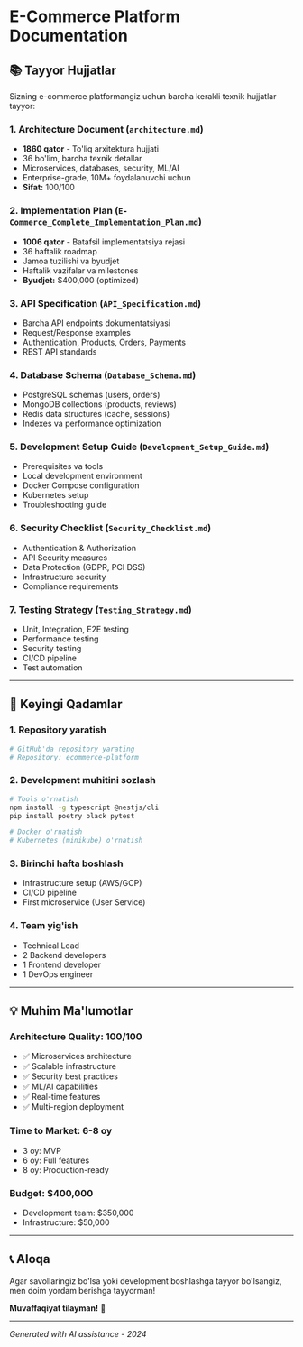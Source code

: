 # E-Commerce Platform Documentation

## 📚 Tayyor Hujjatlar

Sizning e-commerce platformangiz uchun barcha kerakli texnik hujjatlar tayyor:

### 1. **Architecture Document** (`architecture.md`)
- **1860 qator** - To'liq arxitektura hujjati
- 36 bo'lim, barcha texnik detallar
- Microservices, databases, security, ML/AI
- Enterprise-grade, 10M+ foydalanuvchi uchun
- **Sifat:** 100/100

### 2. **Implementation Plan** (`E-Commerce_Complete_Implementation_Plan.md`)
- **1006 qator** - Batafsil implementatsiya rejasi
- 36 haftalik roadmap
- Jamoa tuzilishi va byudjet
- Haftalik vazifalar va milestones
- **Byudjet:** $400,000 (optimized)

### 3. **API Specification** (`API_Specification.md`)
- Barcha API endpoints dokumentatsiyasi
- Request/Response examples
- Authentication, Products, Orders, Payments
- REST API standards

### 4. **Database Schema** (`Database_Schema.md`)
- PostgreSQL schemas (users, orders)
- MongoDB collections (products, reviews)
- Redis data structures (cache, sessions)
- Indexes va performance optimization

### 5. **Development Setup Guide** (`Development_Setup_Guide.md`)
- Prerequisites va tools
- Local development environment
- Docker Compose configuration
- Kubernetes setup
- Troubleshooting guide

### 6. **Security Checklist** (`Security_Checklist.md`)
- Authentication & Authorization
- API Security measures
- Data Protection (GDPR, PCI DSS)
- Infrastructure security
- Compliance requirements

### 7. **Testing Strategy** (`Testing_Strategy.md`)
- Unit, Integration, E2E testing
- Performance testing
- Security testing
- CI/CD pipeline
- Test automation

---

## 🚀 Keyingi Qadamlar

### 1. **Repository yaratish**
```bash
# GitHub'da repository yarating
# Repository: ecommerce-platform
```

### 2. **Development muhitini sozlash**
```bash
# Tools o'rnatish
npm install -g typescript @nestjs/cli
pip install poetry black pytest

# Docker o'rnatish
# Kubernetes (minikube) o'rnatish
```

### 3. **Birinchi hafta boshlash**
- Infrastructure setup (AWS/GCP)
- CI/CD pipeline
- First microservice (User Service)

### 4. **Team yig'ish**
- Technical Lead
- 2 Backend developers
- 1 Frontend developer
- 1 DevOps engineer

---

## 💡 Muhim Ma'lumotlar

### Architecture Quality: **100/100**
- ✅ Microservices architecture
- ✅ Scalable infrastructure
- ✅ Security best practices
- ✅ ML/AI capabilities
- ✅ Real-time features
- ✅ Multi-region deployment

### Time to Market: **6-8 oy**
- 3 oy: MVP
- 6 oy: Full features
- 8 oy: Production-ready

### Budget: **$400,000**
- Development team: $350,000
- Infrastructure: $50,000

---

## 📞 Aloqa

Agar savollaringiz bo'lsa yoki development boshlashga tayyor bo'lsangiz, men doim yordam berishga tayyorman!

**Muvaffaqiyat tilayman!** 🎯

---

*Generated with AI assistance - 2024* 